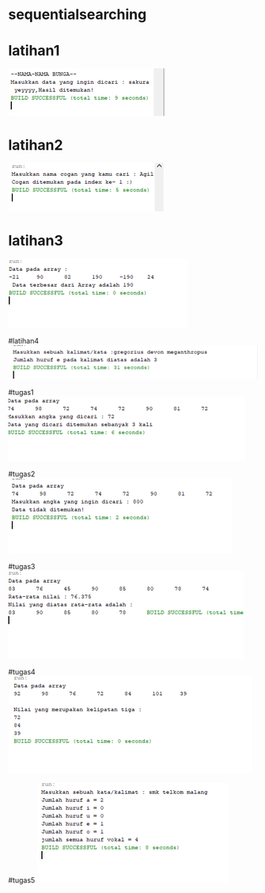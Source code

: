 # sequentialsearching
# latihan1
![Alt Text](https://github.com/Fidiyah/sequentialsearching/blob/master/array1.PNG)

# latihan2
![Alt Text](https://github.com/Fidiyah/sequentialsearching/blob/master/array2.PNG)

# latihan3
![Alt Text](https://github.com/Fidiyah/sequentialsearching/blob/master/array3.PNG)

#latihan4
![Alt Text](https://github.com/Fidiyah/sequentialsearching/blob/master/array4.PNG)

#tugas1
![Alt Text](https://github.com/Fidiyah/sequentialsearching/blob/master/tugas1.PNG)

#tugas2
![Alt Text](https://github.com/Fidiyah/sequentialsearching/blob/master/tugas2.PNG)

#tugas3
![Alt Text](https://github.com/Fidiyah/sequentialsearching/blob/master/tugas3.PNG)

#tugas4
![Alt Text](https://github.com/Fidiyah/sequentialsearching/blob/master/tugas4.PNG)

#tugas5
![Alt Text](https://github.com/Fidiyah/sequentialsearching/blob/master/tugas5.PNG)
